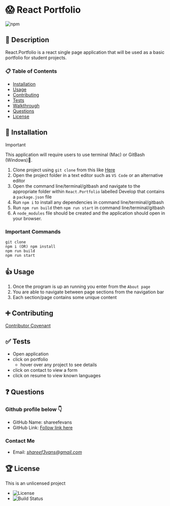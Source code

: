 # 😱 React Portfolio

![npm](https://img.shields.io/npm/v/vite.svg)

## 🚀 Description

React.Portfolio is a react single page application that will be used as a basic portfolio for student projects.

### 📋 Table of Contents

- [Installation](#installation)
- [Usage](#usage)
- [Contributing](#contributing)
- [Tests](#tests)
- [Walkthrough](#walkthrough)
- [Questions](#questions)
- [License](#license)

## 🔌 Installation

> [!IMPORTANT]
> This application will require users to use terminal (Mac) or GitBash (Windows)🚨.

1. Clone project using `git clone` from this like [Here](https://github.com/shareefevans/React.Portfolio)
2. Open the project folder in a text editor such as `VS Code` or an alternative editor
3. Open the command line/terminal/gitbash and navigate to the appropriate folder within `React.Portfolio` labelled Develop that contains a `package.json` file
4. Run `npm i` to install any dependencies in command line/terminal/gitbash
5. Run `npm run build` then `npm run start` in command line/terminal/gitbash
6. A `node_modules` file should be created and the application should open in your browser.

### Important Commands

```
git clone
npm i (OR) npm install
npm run build
npm run start
```

## 👍 Usage

1. Once the program is up an running you enter from the `About page`
2. You are able to navigate between page sections from the navigation bar
3. Each section/page contains some unique content

## ➕ Contributing

[Contributor Covenant](https://www.contributor-covenant.org/)

## ✅ Tests

- Open application
- click on portfolio
  - hover over any project to see details
- click on contact to view a form
- click on resume to view known languages

## ❓ Questions

### Github profile below 👇

- GitHub Name: shareefevans
- GitHub Link: [Follow link here](https://github.com/shareefevans)

### Contact Me

- Email: *shareef3vans@gmail.com*

## 🏆 License

This is an unlicensed project

- ![License](https://img.shields.io/badge/license-MIT-brightgreen.svg)
- ![Build Status](https://img.shields.io/github/actions/workflow/status/vitejs/vite/ci.yml)
